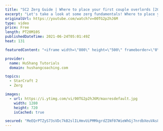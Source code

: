 ```yaml
---
title: "SC2 Zerg Guide | Where to place your first couple overlords [2021]"
excerpt: "Let's take a look at some zerg fundamentals! Where to place your overlords at the beginning of the game to defend cheese and also scout your opponent.  SC2 Zerg Guide | Where to place your first couple overlords [2021] #Starcraft2 #Zerg #Guide  0:00 - Overlord placement against Zerg 8:20 - Overlord placement"
originalUrl: https://youtube.com/watch?v=00TG2p2hJ6M
type: video
price: Free
length: PT20M10S
publishedDateTime: 2021-06-24T05:01:49Z
heat: 131

featuredContent: "<iframe width=\"800\" height=\"500\" frameborder=\"0\" src=\"https://www.youtube.com/embed/00TG2p2hJ6M\" allow=\"accelerometer; autoplay; encrypted-media; gyroscope; picture-in-picture\" allowfullscreen></iframe>"

provider:
  name: HuShang Tutorials
  domain: hushangcoaching.com

topics:
  - StarCraft 2
  - Zerg

images:
  - url: https://i.ytimg.com/vi/00TG2p2hJ6M/maxresdefault.jpg
    width: 1280
    height: 720
    isCached: true

secured: "MeEQrPTZyS73sVDc7kB2slILHmvUiPMMkgrdZINf07WieWhGj7nrdbXeuVAs84ntcTsvQPgXtdEwQblkCtJV5CUVcASZi6lWvL6j5aUlPeCOMvhSXiib/Lwh3g7nIwXKB/YFRNsveSHJhfILqXybXwc7uiQUXY/F4ky8b0nytjAWFCNyQVZc2mmEWErCDDfoftvW58XRhovg8+cj01OZHhj2aOXdbFtVQyfVMbFh0ePO7naqH7cdkAGnWhU590Qsx8gApwWYBaPBBZvwyBfEyGALEttNYiaEbAf+uYOjVEvqPkMHeMHym20jR7Ge21Yk3Slozp0qi4q/+aiqHNsKk8ThSo4Z+pABtKLTmwcr2QlZw6ad0BNswAv44Ycm5Ac7FOPd9Fdwz5qEM4xhPhwABrvmVBMzsk0FwcZ+SsWuJ0I=;hcYMy020GPc4Y2mGDhM/hQ=="
---
```


